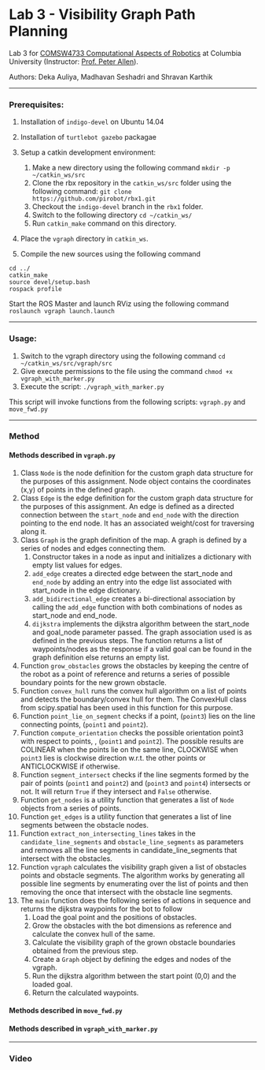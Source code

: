 # Lab 3 - Visibility Graph Path Planning
Lab 3 for [COMSW4733 Computational Aspects of Robotics](https://www.cs.columbia.edu/~allen/F19/) at Columbia University (Instructor: [Prof. Peter Allen](http://www.cs.columbia.edu/~allen/)).

Authors: Deka Auliya, Madhavan Seshadri and Shravan Karthik

----
### Prerequisites:
1. Installation of `indigo-devel` on Ubuntu 14.04

1. Installation of `turtlebot gazebo` packagae

1. Setup a catkin development environment:
    1. Make a new directory using the following command 
    `mkdir -p ~/catkin_ws/src`
    1. Clone the rbx repository in the `catkin_ws/src` folder using the following command:
    `git clone https://github.com/pirobot/rbx1.git`
    1. Checkout the `indigo-devel` branch in the `rbx1` folder.
    1. Switch to the following directory
    `cd ~/catkin_ws/`
    1. Run `catkin_make` command on this directory.
1. Place the `vgraph` directory in `catkin_ws`.
1. Compile the new sources using the following command
```
cd ../
catkin_make
source devel/setup.bash
rospack profile
```

Start the ROS Master and launch RViz using the following command
`roslaunch vgraph launch.launch`


----
### Usage:
1. Switch to the vgraph directory using the following command `cd ~/catkin_ws/src/vgraph/src`
1. Give execute permissions to the file using the command `chmod +x vgraph_with_marker.py`
1. Execute the script: `./vgraph_with_marker.py`

This script will invoke functions from the following scripts: `vgraph.py` and `move_fwd.py`

----
### Method

#### Methods described in `vgraph.py`

1. Class `Node` is the node definition for the custom graph data structure for the purposes of this assignment. 
Node object contains the coordinates (x,y) of points in the defined graph.
1. Class `Edge` is the edge definition for the custom graph data structure for the purposes of this assignment. 
An edge is defined as a directed connection between the `start_node` and `end_node` with the direction pointing 
to the end node. It has an associated weight/cost for traversing along it.
1. Class `Graph` is the graph definition of the map. A graph is defined by a series of nodes and edges connecting them.
    1. Constructor takes in a node as input and initializes a dictionary with empty list values for edges.
    1. `add_edge` creates a directed edge between the start_node and `end_node` by adding an entry 
    into the edge list associated with start_node in the edge dictionary. 
    1. `add_bidirectional_edge` creates a bi-directional association by calling the `add_edge` function with both 
    combinations of nodes as start_node and end_node.
    1. `dijkstra` implements the dijkstra algorithm between the start_node and goal_node parameter passed. 
    The graph association used is as defined in the previous steps. The function returns a list of waypoints/nodes 
    as the response if a valid goal can be found in the graph definition else returns an empty list.
1. Function `grow_obstacles` grows the obstacles by keeping the centre of the robot as a point of reference and 
returns a series of possible boundary points for the new grown obstacle.
1. Function `convex_hull` runs the convex hull algorithm on a list of points and detects the boundary/convex hull 
for them. The ConvexHull class from scipy.spatial has been used in this function for this purpose.
1. Function `point_lie_on_segment` checks if a point, (`point3`) lies on the line connecting points, (`point1` and `point2`).
1. Function `compute_orientation` checks the possible orientation point3 with respect to points, , (`point1` and `point2`).
The possible results are COLINEAR when the points lie on the same line, CLOCKWISE when `point3` lies is clockwise 
direction w.r.t. the other points or ANTICLOCKWISE if otherwise.
1. Function `segment_intersect` checks if the line segments formed by the pair of points (`point1` and `point2`) and 
(`point3` and `point4`) intersects or not. It will return `True` if they intersect and `False` otherwise.
1. Function `get_nodes` is a utility function that generates a list of `Node` objects from a series of points.
1. Function `get_edges` is a utility function that generates a list of line segments between the obstacle nodes.
1. Function `extract_non_intersecting_lines` takes in the `candidate_line_segments` and `obstacle_line_segments` 
as parameters and removes all the line segments in candidate_line_segments that intersect with the obstacles.
1. Function `vgraph` calculates the visibility graph given a list of obstacles points and obstacle segments. 
The algorithm works by generating all possible line segments by enumerating over the list of points and then removing 
the once that intersect with the obstacle line segments.
1. The `main` function does the following series of actions in sequence and returns the dijkstra waypoints for the bot 
to follow
    1. Load the goal point and the positions of obstacles.
    1. Grow the obstacles with the bot dimensions as reference and calculate the convex hull of the same.
    1. Calculate the visibility graph of the grown obstacle boundaries obtained from the previous step.
    1. Create a `Graph` object by defining the edges and nodes of the vgraph.
    1. Run the dijkstra algorithm between the start point (0,0) and the loaded goal.
    1. Return the calculated waypoints.
    
#### Methods described in `move_fwd.py`

#### Methods described in `vgraph_with_marker.py`

----
### Video

